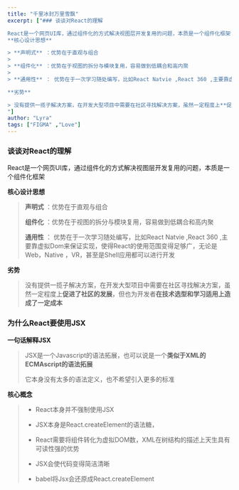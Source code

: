 ```yaml
---
title: "千里冰封万里雪飘"
excerpt: ["### 谈谈对React的理解

React是一个网页UI库，通过组件化的方式解决视图层开发复用的问题，本质是一个组件化框架","
**核心设计思想**

> **声明式** ：优势在于直观与组合
>
> **组件化** ：优势在于视图的拆分与模块复用，容易做到低耦合和高内聚
>
> **通用性** ： 优势在于一次学习随处编写，比如React Natvie ,React 360 ,主要靠虚拟Dom来保证实现，使得React的使用范围变得足够广，无论是Web，Native ，VR，甚至是Shell应用都可以进行开发

**劣势**

> 没有提供一揽子解决方案，在开发大型项目中需要在社区寻找解决方案，虽然一定程度上**促进了社区的发展**，但也为开发者**在技术选型和学习适用上造成了一定成本**
"]
author: "Lyra"
tags: ["FIGMA" ,"Love"]
---
```

### 谈谈对React的理解

React是一个网页UI库，通过组件化的方式解决视图层开发复用的问题，本质是一个组件化框架

**核心设计思想**

> **声明式** ：优势在于直观与组合
>
> **组件化** ：优势在于视图的拆分与模块复用，容易做到低耦合和高内聚
>
> **通用性** ： 优势在于一次学习随处编写，比如React Natvie ,React 360 ,主要靠虚拟Dom来保证实现，使得React的使用范围变得足够广，无论是Web，Native ，VR，甚至是Shell应用都可以进行开发

**劣势**

> 没有提供一揽子解决方案，在开发大型项目中需要在社区寻找解决方案，虽然一定程度上**促进了社区的发展**，但也为开发者**在技术选型和学习适用上造成了一定成本**

### 为什么React要使用JSX

**一句话解释JSX**

> JSX是一个Javascript的语法拓展，也可以说是一个**类似于XML的ECMAscript的语法拓展**
>
> 它本身没有太多的语法定义，也不希望引入更多的标准

**核心概念**

>- React本身并不强制使用JSX
>
>- JSX本身是React.createElement的语法糖，
>
>- React需要将组件转化为虚拟DOM数，XML在树结构的描述上天生具有可读性强的优势
>
>- JSX会使代码变得简洁清晰
>
>- babel将Jsx会还原成React.createElement

